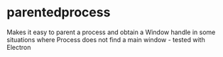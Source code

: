 # parentedprocess
Makes it easy to parent a process and obtain a Window handle in some situations where Process does not find a main window - tested with Electron
